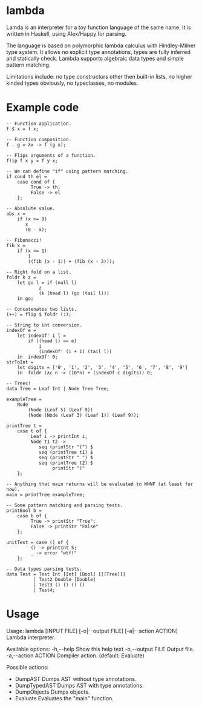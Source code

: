 lambda
======

Lamda is an interpreter for a toy function language of the same name. It is written in Haskell, using Alex/Happy for parsing.

The language is based on polymorphic lambda calculus with Hindley-Milner type system. It allows no explicit type annotations, types are fully inferred and statically check. Lambda supports algebraic data types and simple pattern matching.

Limitations include: no type constructors other then built-in lists, no higher kinded types obviously, no typeclasses, no modules.

Example code
============

```
-- Function application.
f $ x = f x;

-- Function composition.
f . g = λx -> f (g x);

-- Flips arguments of a function.
flip f x y = f y x;

-- We can define "if" using pattern matching.
if cond th el =
    case cond of {
         True -> th;
         False -> el
    };

-- Absolute value.
abs x =
    if (x >= 0)
       x
       (0 - x);

-- Fibonacci!
fib x =
    if (x <= 1)
        1
        ((fib (x - 1)) + (fib (x - 2)));

-- Right fold on a list.
foldr k z =
    let go l = if (null l)
            z
            (k (head l) (go (tail l)))
    in go;

-- Concatenates two lists.
(++) = flip $ foldr (:);

-- String to int conversion.
indexOf e =
    let indexOf' i l =
        if ((head l) == e)
            i
            (indexOf' (i + 1) (tail l))
    in  indexOf' 0;
strToInt =
    let digits = ['0', '1', '2', '3', '4', '5', '6', '7', '8', '9']
    in  foldr (λc n -> (10*n) + (indexOf c digits)) 0;

-- Trees!
data Tree = Leaf Int | Node Tree Tree;

exampleTree =
    Node
        (Node (Leaf 5) (Leaf 9))
        (Node (Node (Leaf 3) (Leaf 1)) (Leaf 9));

printTree t =
    case t of {
         Leaf i -> printInt i;
         Node t1 t2 -> 
            seq (printStr "(") $ 
            seq (printTree t1) $
            seq (printStr " ") $
            seq (printTree t2) $
                 printStr ")"
    };

-- Anything that main returns will be evaluated to WHNF (at least for now).
main = printTree exampleTree;

-- Some pattern matching and parsing tests.
printBool b =
    case b of {
         True -> printStr "True";
         False -> printStr "False"
    };

unitTest = case () of {
         () -> printInt 5;
         _ -> error "wtf!"
    };

-- Data types parsing tests.
data Test = Test Int [Int] [Bool] [[[Tree]]]
          | Test2 Double [Double]
          | Test3 () () () ()
          | Test4;
```

Usage
=====

Usage: lambda [INPUT FILE] [-o|--output FILE] [-a|--action ACTION]
  Lambda interpreter.

Available options:
  -h,--help                Show this help text
  -o,--output FILE         Output file.
  -a,--action ACTION       Compiler action. (default: Evaluate)
  
Possible actions:
* DumpAST               Dumps AST without type annotations.
* DumpTypedAST          Dumps AST with type annotations.
* DumpObjects           Dumps objects.
* Evaluate              Evaluates the "main" function.
